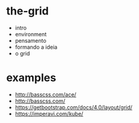 # the-grid
- intro
- environment
- pensamento
- formando a ideia
- o grid


# examples
- http://basscss.com/ace/
- http://basscss.com/
- https://getbootstrap.com/docs/4.0/layout/grid/
- https://imperavi.com/kube/